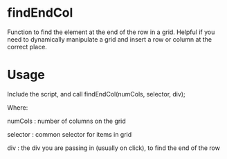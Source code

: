 # findEndCol
Function to find the element at the end of the row in a grid. Helpful if you need to dynamically manipulate a grid and insert a row or column at the correct place.

# Usage

Include the script, and call findEndCol(numCols, selector, div);

Where:

numCols : number of columns on the grid

selector : common selector for items in grid

div : the div you are passing in (usually on click), to find the end of the row